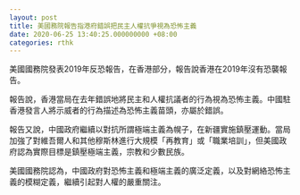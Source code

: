 ```yaml
---
layout: post
title: 美國務院報告指港府錯誤把民主人權抗爭視為恐怖主義
date: 2020-06-25 13:40:25.000000000 +08:00
categories: rthk
---
```


美國國務院發表2019年反恐報告，在香港部分，報告說香港在2019年沒有恐襲報告。

報告說，香港當局在去年錯誤地將民主和人權抗議者的行為視為恐怖主義。中國駐香港發言人將示威者的行為描述為恐怖主義苗頭，亦屬於錯誤。

報告又說，中國政府繼續以對抗所謂極端主義為幌子，在新疆實施鎮壓運動。當局加強了對維吾爾人和其他穆斯林進行大規模「再教育」或「職業培訓」，但美國政府認為實際目標是鎮壓極端主義，宗教和少數民族。

美國國務院認為，中國政府對恐怖主義和極端主義的廣泛定義，以及對網絡恐怖主義的模糊定義，繼續引起對人權的嚴重關注。
